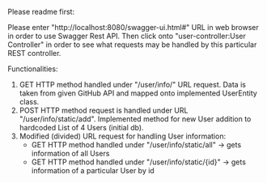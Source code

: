 Please readme first:

Please enter "http://localhost:8080/swagger-ui.html#" URL in web browser in order to use Swagger Rest API. Then click onto "user-controller:User Controller" in order to see what requests may be handled by this particular REST controller.

Functionalities:
1. GET HTTP method handled under "/user/info/" URL request. Data is taken from given GitHub API and mapped onto implemented UserEntity class.
2. POST HTTP method request is handled under URL "/user/info/static/add". Implemented method for new User addition to hardcoded List of 4 Users (initial db).
3. Modified (divided) URL request for handling User information:
    - GET HTTP method handled under "/user/info/static/all" -> gets information of all Users
    - GET HTTP method handled under "/user/info/static/{id}" -> gets information of a particular User by id